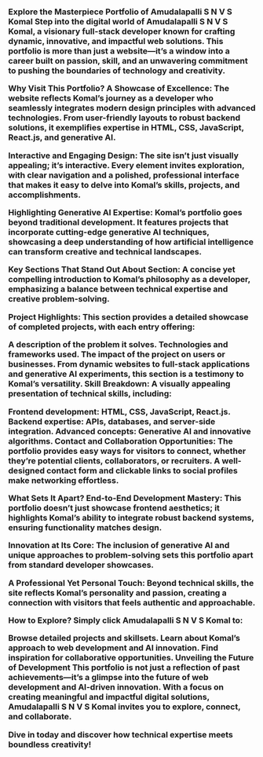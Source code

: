 
<h3>Explore the Masterpiece Portfolio of Amudalapalli S N V S Komal</h33>
Step into the digital world of Amudalapalli S N V S Komal, a visionary full-stack developer known for crafting dynamic, innovative, and impactful web solutions. This portfolio is more than just a website—it’s a window into a career built on passion, skill, and an unwavering commitment to pushing the boundaries of technology and creativity.

Why Visit This Portfolio?
A Showcase of Excellence:
The website reflects Komal’s journey as a developer who seamlessly integrates modern design principles with advanced technologies. From user-friendly layouts to robust backend solutions, it exemplifies expertise in HTML, CSS, JavaScript, React.js, and generative AI.

Interactive and Engaging Design:
The site isn’t just visually appealing; it’s interactive. Every element invites exploration, with clear navigation and a polished, professional interface that makes it easy to delve into Komal’s skills, projects, and accomplishments.

Highlighting Generative AI Expertise:
Komal’s portfolio goes beyond traditional development. It features projects that incorporate cutting-edge generative AI techniques, showcasing a deep understanding of how artificial intelligence can transform creative and technical landscapes.

Key Sections That Stand Out
About Section:
A concise yet compelling introduction to Komal’s philosophy as a developer, emphasizing a balance between technical expertise and creative problem-solving.

Project Highlights:
This section provides a detailed showcase of completed projects, with each entry offering:

A description of the problem it solves.
Technologies and frameworks used.
The impact of the project on users or businesses.
From dynamic websites to full-stack applications and generative AI experiments, this section is a testimony to Komal’s versatility.
Skill Breakdown:
A visually appealing presentation of technical skills, including:

Frontend development: HTML, CSS, JavaScript, React.js.
Backend expertise: APIs, databases, and server-side integration.
Advanced concepts: Generative AI and innovative algorithms.
Contact and Collaboration Opportunities:
The portfolio provides easy ways for visitors to connect, whether they’re potential clients, collaborators, or recruiters. A well-designed contact form and clickable links to social profiles make networking effortless.

What Sets It Apart?
End-to-End Development Mastery:
This portfolio doesn’t just showcase frontend aesthetics; it highlights Komal’s ability to integrate robust backend systems, ensuring functionality matches design.

Innovation at Its Core:
The inclusion of generative AI and unique approaches to problem-solving sets this portfolio apart from standard developer showcases.

A Professional Yet Personal Touch:
Beyond technical skills, the site reflects Komal’s personality and passion, creating a connection with visitors that feels authentic and approachable.

How to Explore?
Simply click Amudalapalli S N V S Komal to:

Browse detailed projects and skillsets.
Learn about Komal’s approach to web development and AI innovation.
Find inspiration for collaborative opportunities.
Unveiling the Future of Development
This portfolio is not just a reflection of past achievements—it’s a glimpse into the future of web development and AI-driven innovation. With a focus on creating meaningful and impactful digital solutions, Amudalapalli S N V S Komal invites you to explore, connect, and collaborate.

Dive in today and discover how technical expertise meets boundless creativity!
